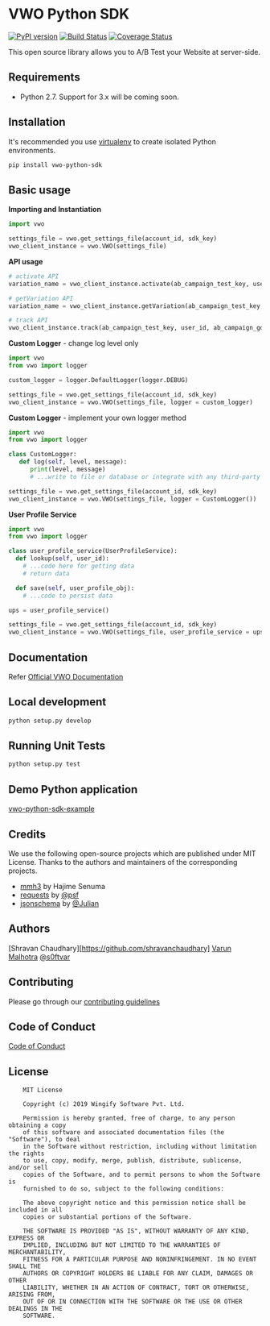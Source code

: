 # VWO Python SDK

[![PyPI version](https://badge.fury.io/py/vwo-python-sdk.svg)](https://pypi.org/project/optimizely-sdk) [![Build Status](http://img.shields.io/travis/wingify/vwo-python-sdk/master.svg?style=flat)](http://travis-ci.org/wingify/vwo-python-sdk) [![Coverage Status](https://coveralls.io/repos/github/wingify/vwo-python-sdk/badge.svg?branch=master)](https://coveralls.io/github/wingify/vwo-python-sdk?branch=master)

This open source library allows you to A/B Test your Website at server-side.

## Requirements

* Python 2.7. Support for 3.x will be coming soon.

## Installation

It's recommended you use [virtualenv](https://virtualenv.pypa.io/en/latest/) to create isolated Python environments.

```bash
pip install vwo-python-sdk
```

## Basic usage

**Importing and Instantiation**

```python
import vwo

settings_file = vwo.get_settings_file(account_id, sdk_key)
vwo_client_instance = vwo.VWO(settings_file)
```

**API usage**

```python
# activate API
variation_name = vwo_client_instance.activate(ab_campaign_test_key, user_id)

# getVariation API
variation_name = vwo_client_instance.getVariation(ab_campaign_test_key, user_id)

# track API
vwo_client_instance.track(ab_campaign_test_key, user_id, ab_campaign_goal_identifeir, revenue_value)
```

**Custom Logger** - change log level only

```python
import vwo
from vwo import logger

custom_logger = logger.DefaultLogger(logger.DEBUG)

settings_file = vwo.get_settings_file(account_id, sdk_key)
vwo_client_instance = vwo.VWO(settings_file, logger = custom_logger)
```

**Custom Logger** - implement your own logger method

```python
import vwo
from vwo import logger

class CustomLogger:
   def log(self, level, message):
      print(level, message)
      # ...write to file or database or integrate with any third-party service

settings_file = vwo.get_settings_file(account_id, sdk_key)
vwo_client_instance = vwo.VWO(settings_file, logger = CustomLogger())
```

**User Profile Service**

```python
import vwo
from vwo import logger

class user_profile_service(UserProfileService):
  def lookup(self, user_id):
    # ...code here for getting data
    # return data

  def save(self, user_profile_obj):
    # ...code to persist data

ups = user_profile_service()

settings_file = vwo.get_settings_file(account_id, sdk_key)
vwo_client_instance = vwo.VWO(settings_file, user_profile_service = ups)
```

## Documentation

Refer [Official VWO Documentation](https://developers.vwo.com/reference#server-side-introduction)

## Local development

```bash
python setup.py develop
```

## Running Unit Tests

```bash
python setup.py test
```

## Demo Python application

[vwo-python-sdk-example](https://github.com/wingify/vwo-python-sdk-example)

## Credits

We use the following open-source projects which are published under MIT License. Thanks to the authors and maintainers of the corresponding projects.

* [mmh3](https://pypi.org/project/mmh3/) by Hajime Senuma
* [requests](https://github.com/psf/requests) by [@psf](https://github.com/psf)
* [jsonschema](https://github.com/Julian/jsonschema) by [@Julian](https://github.com/Julian)


## Authors

[Shravan Chaudhary][https://github.com/shravanchaudhary]
[Varun Malhotra](https://github.com/softvar) [@s0ftvar](https://twitter.com/s0ftvar)

## Contributing

Please go through our [contributing guidelines](https://github.com/wingify/vwo-python-sdk/blob/master/CONTRIBUTING.md)

## Code of Conduct

[Code of Conduct](https://github.com/wingify/vwo-python-sdk/blob/master/CODE_OF_CONDUCT.md)

## License

```text
    MIT License

    Copyright (c) 2019 Wingify Software Pvt. Ltd.

    Permission is hereby granted, free of charge, to any person obtaining a copy
    of this software and associated documentation files (the "Software"), to deal
    in the Software without restriction, including without limitation the rights
    to use, copy, modify, merge, publish, distribute, sublicense, and/or sell
    copies of the Software, and to permit persons to whom the Software is
    furnished to do so, subject to the following conditions:

    The above copyright notice and this permission notice shall be included in all
    copies or substantial portions of the Software.

    THE SOFTWARE IS PROVIDED "AS IS", WITHOUT WARRANTY OF ANY KIND, EXPRESS OR
    IMPLIED, INCLUDING BUT NOT LIMITED TO THE WARRANTIES OF MERCHANTABILITY,
    FITNESS FOR A PARTICULAR PURPOSE AND NONINFRINGEMENT. IN NO EVENT SHALL THE
    AUTHORS OR COPYRIGHT HOLDERS BE LIABLE FOR ANY CLAIM, DAMAGES OR OTHER
    LIABILITY, WHETHER IN AN ACTION OF CONTRACT, TORT OR OTHERWISE, ARISING FROM,
    OUT OF OR IN CONNECTION WITH THE SOFTWARE OR THE USE OR OTHER DEALINGS IN THE
    SOFTWARE.
```
